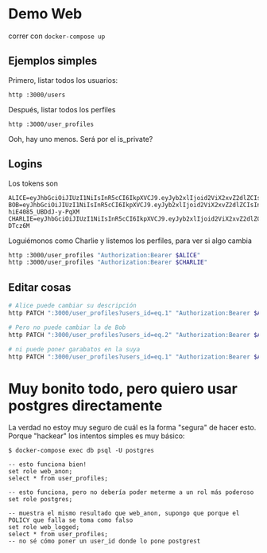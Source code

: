 # Demo Web

correr con `docker-compose up`

## Ejemplos simples

Primero, listar todos los usuarios:

```
http :3000/users
```

Después, listar todos los perfiles

```
http :3000/user_profiles
```

Ooh, hay uno menos. Será por el is_private?

## Logins

Los tokens son

```
ALICE=eyJhbGciOiJIUzI1NiIsInR5cCI6IkpXVCJ9.eyJyb2xlIjoid2ViX2xvZ2dlZCIsInVzZXJfaWQiOjF9.Pr7zpvTcS2hCFJoHRHyONV4WSQDJjvhYrnNGyL5puFk
BOB=eyJhbGciOiJIUzI1NiIsInR5cCI6IkpXVCJ9.eyJyb2xlIjoid2ViX2xvZ2dlZCIsInVzZXJfaWQiOjJ9.Cqx1GtF95pxqkyRj8Tb7Sf-hiE4085_UBDdJ-y-PqXM
CHARLIE=eyJhbGciOiJIUzI1NiIsInR5cCI6IkpXVCJ9.eyJyb2xlIjoid2ViX2xvZ2dlZCIsInVzZXJfaWQiOjN9.QKe146iF0FC5sfr6HXG4Qsau7CAowjoJNj1Z-DTcz6M
```

Loguiémonos como Charlie y listemos los perfiles, para ver si algo cambia

```bash
http :3000/user_profiles "Authorization:Bearer $ALICE"
http :3000/user_profiles "Authorization:Bearer $CHARLIE"
```

## Editar cosas

```bash
# Alice puede cambiar su descripción
http PATCH ":3000/user_profiles?users_id=eq.1" "Authorization:Bearer $ALICE" "descrip=Nueva descripción para Alice"

# Pero no puede cambiar la de Bob
http PATCH ":3000/user_profiles?users_id=eq.2" "Authorization:Bearer $ALICE" "descrip=Nueva descripción para Bob"

# ni puede poner garabatos en la suya
http PATCH ":3000/user_profiles?users_id=eq.1" "Authorization:Bearer $ALICE" "descrip=Soy Alice, recorcholis"
```

# Muy bonito todo, pero quiero usar postgres directamente

La verdad no estoy muy seguro de cuál es la forma "segura" de hacer esto. Porque "hackear" los intentos simples es muy básico:

```
$ docker-compose exec db psql -U postgres

-- esto funciona bien!
set role web_anon;
select * from user_profiles; 

-- esto funciona, pero no debería poder meterme a un rol más poderoso
set role postgres;

-- muestra el mismo resultado que web_anon, supongo que porque el POLICY que falla se toma como falso
set role web_logged;
select * from user_profiles;
-- no sé cómo poner un user_id donde lo pone postgrest

```


